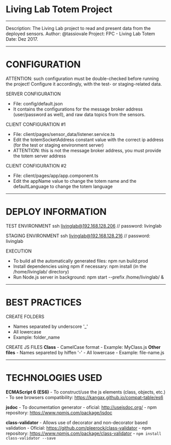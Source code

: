 # Living Lab Totem Project #

---------------
Description: The Living Lab project to read and present data from the deployed sensors.
Author: @tassiovale
Project: FPC - Living Lab Totem
Date: Dez 2017.

_______________
# CONFIGURATION

ATTENTION: such configuration must be double-checked before running the project! Configure it accordingly, with the test- or staging-related data.

SERVER CONFIGURATION
- File: config/default.json
- It contains the configurations for the message broker address (user/password as well), and raw data topics from the sensors.

CLIENT CONFIGURATION #1
- File: client/pages/sensor_data/listener.service.ts
- Edit the totemSocketAddress constant value with the correct ip address (for the test or staging environment server)
- ATTENTION: this is not the message broker address, you must provide the totem server address

CLIENT CONFIGURATION #2
- File: client/pages/app/app.component.ts
- Edit the appName value to change the totem name and the defaultLanguage to change the totem language

_______________
# DEPLOY INFORMATION

TEST ENVIRONMENT
ssh livinglab@192.168.128.206
// password: livinglab

STAGING ENVIRONMENT
ssh livinglab@192.168.128.216
// password: livinglab

EXECUTION
- To build all the automatically generated files:
	npm run build:prod
- Install dependencies using npm if necessary:
    npm install (in the /home/livinglab/ directory)
- Run Node.js server in background:
    npm start --prefix /home/livinglab/ &

________________
# BEST PRACTICES

CREATE FOLDERS
- Names separated by underscore '_'
- All lowercase
- Example: folder_name

CREATE JS FILES
**Class**
	- CamelCase format
	- Example: MyClass.js
**Other files**
	- Names separeted by hiffen '-'
	- All lowercase
	- Example: file-name.js

_______________
# TECHNOLOGIES USED

**ECMAScript 6 (ES6)**
	- To construct/use the js elements (class, objects, etc.)
	- To see browsers compatibility: https://kangax.github.io/compat-table/es6

**jsdoc**
	- To documentation generator 
	- oficial: http://usejsdoc.org/
	- npm repository: https://www.npmjs.com/package/jsdoc

**class-validator**
	- Allows use of decorator and non-decorator based validation
	- Oficial:	https://github.com/pleerock/class-validator
	- npm repository: https://www.npmjs.com/package/class-validator
	- `npm install class-validator --save`
